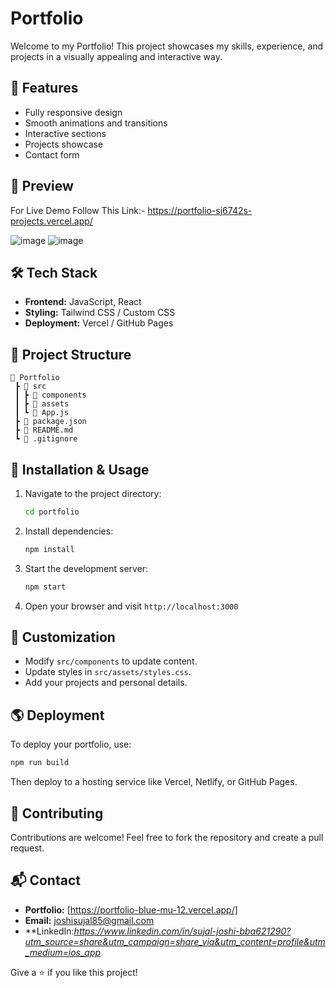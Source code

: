 # Portfolio

Welcome to my Portfolio! This project showcases my skills, experience, and projects in a visually appealing and interactive way.

## 🚀 Features

- Fully responsive design
- Smooth animations and transitions
- Interactive sections
- Projects showcase
- Contact form

## 📸 Preview

For Live Demo Follow This Link:- https://portfolio-sj6742s-projects.vercel.app/



![image](https://github.com/user-attachments/assets/92927ffb-8d48-45ca-a464-56dc7288be26)
![image](https://github.com/user-attachments/assets/1d5c4bca-e5f2-4249-afcd-9cd46c463ec5)



## 🛠️ Tech Stack

- **Frontend:**  JavaScript, React
- **Styling:** Tailwind CSS / Custom CSS
- **Deployment:** Vercel  / GitHub Pages

## 📂 Project Structure
```
📁 Portfolio
 ┣ 📂 src
 ┃ ┣ 📂 components
 ┃ ┣ 📂 assets
 ┃ ┗ 📜 App.js
 ┣ 📜 package.json
 ┣ 📜 README.md
 ┗ 📜 .gitignore
```

## 🚀 Installation & Usage
   
1. Navigate to the project directory:
   ```sh
   cd portfolio
   ```
2. Install dependencies:
   ```sh
   npm install
   ```
3. Start the development server:
   ```sh
   npm start
   ```
4. Open your browser and visit `http://localhost:3000`

## 📌 Customization

- Modify `src/components` to update content.
- Update styles in `src/assets/styles.css`.
- Add your projects and personal details.

## 🌎 Deployment

To deploy your portfolio, use:
```sh
npm run build
```
Then deploy to a hosting service like Vercel, Netlify, or GitHub Pages.

## 🤝 Contributing

Contributions are welcome! Feel free to fork the repository and create a pull request.

## 📬 Contact

- **Portfolio:** [https://portfolio-blue-mu-12.vercel.app/]
- **Email:** joshisujal85@gmail.com
- **LinkedIn:*https://www.linkedin.com/in/sujal-joshi-bba621290?utm_source=share&utm_campaign=share_via&utm_content=profile&utm_medium=ios_app*

Give a ⭐ if you like this project!


